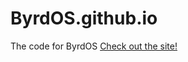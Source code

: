 ByrdOS.github.io
================

The code for ByrdOS
[Check out the site!](http://byrdos.github.io/ ":DD")